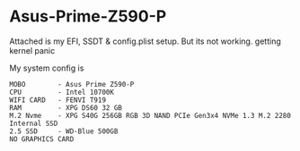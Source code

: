 # Asus-Prime-Z590-P
Attached is my EFI, SSDT & config.plist setup.
But its not working. getting kernel panic 

My system config is 

    MOBO        - Asus Prime Z590-P 
    CPU         - Intel 10700K
    WIFI CARD   - FENVI T919
    RAM         - XPG DS60 32 GB
    M.2 Nvme    - XPG S40G 256GB RGB 3D NAND PCIe Gen3x4 NVMe 1.3 M.2 2280 Internal SSD
    2.5 SSD     - WD-Blue 500GB
    NO GRAPHICS CARD
    
 
